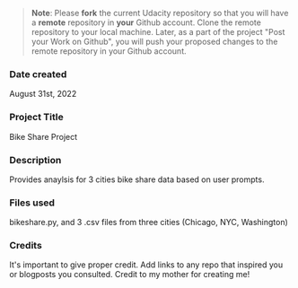 >**Note**: Please **fork** the current Udacity repository so that you will have a **remote** repository in **your** Github account. Clone the remote repository to your local machine. Later, as a part of the project "Post your Work on Github", you will push your proposed changes to the remote repository in your Github account.

### Date created
August 31st, 2022

### Project Title
Bike Share Project

### Description
Provides anaylsis for 3 cities bike share data based on user prompts.

### Files used
bikeshare.py, and 3 .csv files from three cities (Chicago, NYC, Washington)

### Credits
It's important to give proper credit. Add links to any repo that inspired you or blogposts you consulted.
Credit to my mother for creating me!
